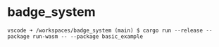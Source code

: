 # badge_system

```
vscode ➜ /workspaces/badge_system (main) $ cargo run --release --package run-wasm -- --package basic_example
```